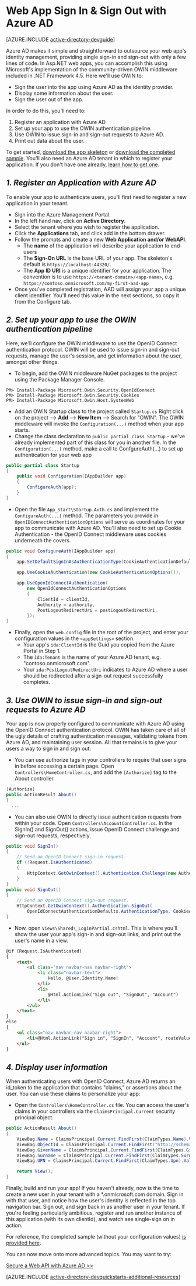 <properties
	pageTitle="Azure AD .NET Getting Started | Microsoft Azure"
	description="How to build a .NET MVC Web App that integrates with Azure AD for sign in."
	services="active-directory"
	documentationCenter=".net"
	authors="dstrockis"
	manager="mbaldwin"
	editor=""/>

<tags
	ms.service="active-directory"
	ms.workload="identity"
	ms.tgt_pltfrm="na"
	ms.devlang="dotnet"
	ms.topic="article"
	ms.date="05/16/2016"
	ms.author="dastrock"/>

# Web App Sign In & Sign Out with Azure AD

[AZURE.INCLUDE [active-directory-devguide](../../includes/active-directory-devguide.md)]

Azure AD makes it simple and straightforward to outsource your web app's identity management, providing single sign-in and sign-out with only a few lines of code.  In Asp.NET web apps, you can accomplish this using Microsoft's implementation of the community-driven OWIN middleware included in .NET Framework 4.5.  Here we'll use OWIN to:
-	Sign the user into the app using Azure AD as the identity provider.
-	Display some information about the user.
-	Sign the user out of the app.

In order to do this, you'll need to:

1. Register an application with Azure AD
2. Set up your app to use the OWIN authentication pipeline.
3. Use OWIN to issue sign-in and sign-out requests to Azure AD.
4. Print out data about the user.

To get started, [download the app skeleton](https://github.com/AzureADQuickStarts/WebApp-OpenIdConnect-DotNet/archive/skeleton.zip) or [download the completed sample](https://github.com/AzureADQuickStarts/WebApp-OpenIdConnect-DotNet/archive/complete.zip).  You'll also need an Azure AD tenant in which to register your application.  If you don't have one already, [learn how to get one](active-directory-howto-tenant.md).

## *1.	Register an Application with Azure AD*
To enable your app to authenticate users, you'll first need to register a new application in your tenant.

- Sign into the Azure Management Portal.
- In the left hand nav, click on **Active Directory**.
- Select the tenant where you wish to register the application.
- Click the **Applications** tab, and click add in the bottom drawer.
- Follow the prompts and create a new **Web Application and/or WebAPI**.
    - The **name** of the application will describe your application to end-users
    -	The **Sign-On URL** is the base URL of your app.  The skeleton's default is `https://localhost:44320/`.
    - The **App ID URI** is a unique identifier for your application.  The convention is to use `https://<tenant-domain>/<app-name>`, e.g. `https://contoso.onmicrosoft.com/my-first-aad-app`
- Once you've completed registration, AAD will assign your app a unique client identifier.  You'll need this value in the next sections, so copy it from the Configure tab.

## *2. Set up your app to use the OWIN authentication pipeline*
Here, we'll configure the OWIN middleware to use the OpenID Connect authentication protocol.  OWIN will be used to issue sign-in and sign-out requests, manage the user's session, and get information about the user, amongst other things.

-	To begin, add the OWIN middleware NuGet packages to the project using the Package Manager Console.

```
PM> Install-Package Microsoft.Owin.Security.OpenIdConnect
PM> Install-Package Microsoft.Owin.Security.Cookies
PM> Install-Package Microsoft.Owin.Host.SystemWeb
```

-	Add an OWIN Startup class to the project called `Startup.cs`  Right click on the project --> **Add** --> **New Item** --> Search for "OWIN".  The OWIN middleware will invoke the `Configuration(...)` method when your app starts.
-	Change the class declaration to `public partial class Startup` - we've already implemented part of this class for you in another file.  In the `Configuration(...)` method, make a call to ConfgureAuth(...) to set up authentication for your web app  

```C#
public partial class Startup
{
    public void Configuration(IAppBuilder app)
    {
        ConfigureAuth(app);
    }
}
```

-	Open the file `App_Start\Startup.Auth.cs` and implement the `ConfigureAuth(...)` method.  The parameters you provide in `OpenIDConnectAuthenticationOptions` will serve as coordinates for your app to communicate with Azure AD.  You'll also need to set up Cookie Authentication - the OpenID Connect middleware uses cookies underneath the covers.

```C#
public void ConfigureAuth(IAppBuilder app)
{
    app.SetDefaultSignInAsAuthenticationType(CookieAuthenticationDefaults.AuthenticationType);

    app.UseCookieAuthentication(new CookieAuthenticationOptions());

    app.UseOpenIdConnectAuthentication(
        new OpenIdConnectAuthenticationOptions
        {
            ClientId = clientId,
            Authority = authority,
            PostLogoutRedirectUri = postLogoutRedirectUri,
        });
}
```

-	Finally, open the `web.config` file in the root of the project, and enter your configuration values in the `<appSettings>` section.
    -	Your app's `ida:ClientId` is the Guid you copied from the Azure Portal in Step 1.
    -	The `ida:Tenant` is the name of your Azure AD tenant, e.g. "contoso.onmicrosoft.com".
    -	Your `ida:PostLogoutRedirectUri` indicates to Azure AD where a user should be redirected after a sign-out request successfully completes.

## *3. Use OWIN to issue sign-in and sign-out requests to Azure AD*
Your app is now properly configured to communicate with Azure AD using the OpenID Connect authentication protocol.  OWIN has taken care of all of the ugly details of crafting authentication messages, validating tokens from Azure AD, and maintaining user session.  All that remains is to give your users a way to sign in and sign out.

- You can use authorize tags in your controllers to require that user signs in before accessing a certain page.  Open `Controllers\HomeController.cs`, and add the `[Authorize]` tag to the About controller.

```C#
[Authorize]
public ActionResult About()
{
  ...
```

-	You can also use OWIN to directly issue authentication requests from within your code.  Open `Controllers\AccountController.cs`.  In the SignIn() and SignOut() actions, issue OpenID Connect challenge and sign-out requests, respectively.

```C#
public void SignIn()
{
    // Send an OpenID Connect sign-in request.
    if (!Request.IsAuthenticated)
    {
        HttpContext.GetOwinContext().Authentication.Challenge(new AuthenticationProperties { RedirectUri = "/" }, OpenIdConnectAuthenticationDefaults.AuthenticationType);
    }
}
public void SignOut()
{
    // Send an OpenID Connect sign-out request.
    HttpContext.GetOwinContext().Authentication.SignOut(
        OpenIdConnectAuthenticationDefaults.AuthenticationType, CookieAuthenticationDefaults.AuthenticationType);
}
```

-	Now, open `Views\Shared\_LoginPartial.cshtml`.  This is where you'll show the user your app's sign-in and sign-out links, and print out the user's name in a view.

```HTML
@if (Request.IsAuthenticated)
{
    <text>
        <ul class="nav navbar-nav navbar-right">
            <li class="navbar-text">
                Hello, @User.Identity.Name!
            </li>
            <li>
                @Html.ActionLink("Sign out", "SignOut", "Account")
            </li>
        </ul>
    </text>
}
else
{
    <ul class="nav navbar-nav navbar-right">
        <li>@Html.ActionLink("Sign in", "SignIn", "Account", routeValues: null, htmlAttributes: new { id = "loginLink" })</li>
    </ul>
}
```

## *4.	Display user information*
When authenticating users with OpenID Connect, Azure AD returns an id_token to the application that contains "claims," or assertions about the user.  You can use these claims to personalize your app:

- Open the `Controllers\HomeController.cs` file.  You can access the user's claims in your controllers via the `ClaimsPrincipal.Current` security principal object.

```C#
public ActionResult About()
{
    ViewBag.Name = ClaimsPrincipal.Current.FindFirst(ClaimTypes.Name).Value;
    ViewBag.ObjectId = ClaimsPrincipal.Current.FindFirst("http://schemas.microsoft.com/identity/claims/objectidentifier").Value;
    ViewBag.GivenName = ClaimsPrincipal.Current.FindFirst(ClaimTypes.GivenName).Value;
    ViewBag.Surname = ClaimsPrincipal.Current.FindFirst(ClaimTypes.Surname).Value;
    ViewBag.UPN = ClaimsPrincipal.Current.FindFirst(ClaimTypes.Upn).Value;

    return View();
}
```

Finally, build and run your app!  If you haven't already, now is the time to create a new user in your tenant with a *.onmicrosoft.com domain.  Sign in with that user, and notice how the user's identity is reflected in the top navigation bar.  Sign out, and sign back in as another user in your tenant.  If you're feeling particularly ambitious, register and run another instance of this application (with its own clientId), and watch see single-sign on in action.

For reference, the completed sample (without your configuration values) [is provided here](https://github.com/AzureADQuickStarts/WebApp-OpenIdConnect-DotNet/archive/complete.zip).  

You can now move onto more advanced topics.  You may want to try:

[Secure a Web API with Azure AD >>](active-directory-devquickstarts-webapi-dotnet.md)

[AZURE.INCLUDE [active-directory-devquickstarts-additional-resources](../../includes/active-directory-devquickstarts-additional-resources.md)]
